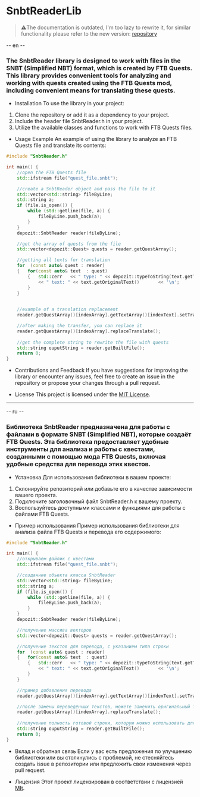 # SnbtReaderLib
> ⚠️The documentation is outdated, I'm too lazy to rewrite it, for similar functionality please refer to the new version: [repository](https://github.com/TWMhub/MCPackLanguageWizard)

-- en --

### The SnbtReader library is designed to work with files in the SNBT (Simplified NBT) format, which is created by FTB Quests. This library provides convenient tools for analyzing and working with quests created using the FTB Quests mod, including convenient means for translating these quests.

- Installation
To use the library in your project:

1. Clone the repository or add it as a dependency to your project.
2. Include the header file SnbtReader.h in your project.
3. Utilize the available classes and functions to work with FTB Quests files.
- Usage Example
An example of using the library to analyze an FTB Quests file and translate its contents:

```cpp
#include "SnbtReader.h"

int main() {
    //open the FTB Quests file
    std::ifstream file("quest_file.snbt");

    //create a SnbtReader object and pass the file to it
    std::vector<std::string> fileByLine;
    std::string a;
    if (file.is_open()) {
	    while (std::getline(file, a)) {
		    fileByLine.push_back(a);
	    }
    }
    depozit::SnbtReader reader(fileByLine);

    //get the array of quests from the file
    std::vector<depozit::Quest> quests = reader.getQuestArray();

    //getting all texts for translation
    for  (const auto& quest : reader)
    {   for(const auto& text  : quest)
        {   std::cerr   << " type: " << depozit::typeToString(text.getType())
            << " text: " << text.getOriginalText()       << '\n';
        }
    }
 

    //example of a translation replacement
    reader.getQuestArray()[indexArray].getTextArray()[indexText].setTranslate("translatedText");

    //after making the transfer, you can replace it
    reader.getQuestArray()[indexArray].replaceTranslate();
    
    //get the complete string to rewrite the file with quests
    std::string ouputString = reader.getBuiltFile();
    return 0;
}
```
- Contributions and Feedback
If you have suggestions for improving the library or encounter any issues, feel free to create an issue in the repository or propose your changes through a pull request.

- License
This project is licensed under the [MIT License](https://mit-license.org/).
---
-- ru --
### Библиотека SnbtReader предназначена для работы с файлами в формате SNBT (Simplified NBT), которые создаёт FTB Quests. Эта библиотека предоставляет удобные инструменты для анализа и работы с квестами, созданными с помощью мода FTB Quests, включая удобные средства для перевода этих квестов.

- Установка
Для использования библиотеки в вашем проекте:

1. Склонируйте репозиторий или добавьте его в качестве зависимости вашего проекта.
2. Подключите заголовочный файл SnbtReader.h к вашему проекту.
3. Воспользуйтесь доступными классами и функциями для работы с файлами FTB Quests.
- Пример использования
Пример использования библиотеки для анализа файла FTB Quests и перевода его содержимого:

```cpp
#include "SnbtReader.h"

int main() {
    //открываем файлик с квестами
    std::ifstream file("quest_file.snbt");

    //созданние объекта класса SnbtReader
    std::vector<std::string> fileByLine;
    std::string a;
    if (file.is_open()) {
	    while (std::getline(file, a)) {
		    fileByLine.push_back(a);
	    }
    }
    depozit::SnbtReader reader(fileByLine);

    //получение массива векторов
    std::vector<depozit::Quest> quests = reader.getQuestArray();

    //получение текстов для перевода, с указанием типа строки
    for  (const auto& quest : reader)
    {   for(const auto& text  : quest)
        {   std::cerr   << " type: " << depozit::typeToString(text.getType())
            << " text: " << text.getOriginalText()       << '\n';
        }
    }

    //пример добавления перевода
    reader.getQuestArray()[indexArray].getTextArray()[indexText].setTranslate("translatedText");

    //после замены переведённых текстов, можете заменить оригинальный текст на переведенный 
    reader.getQuestArray()[indexArray].replaceTranslate();
    
    //получение полность готовой строки, которую можно использовать для записи в файл (финальный этап)
    std::string ouputString = reader.getBuiltFile();
    return 0;
}
```
- Вклад и обратная связь
Если у вас есть предложения по улучшению библиотеки или вы столкнулись с проблемой, не стесняйтесь создать issue в репозитории или предложить свои изменения через pull request.

- Лицензия
Этот проект лицензирован в соответствии с лицензией [MIt](https://mit-license.org/).
